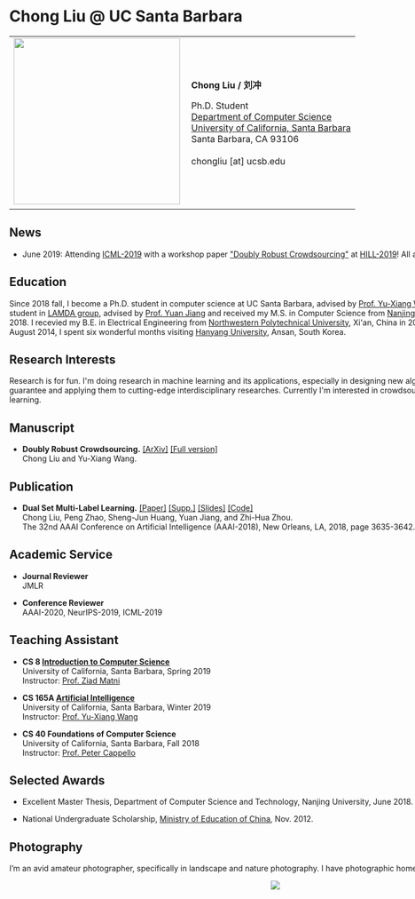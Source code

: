 


<head>
<meta name="generator" />
<meta http-equiv="Content-Type" content="text/html;charset=utf-8" />
<link rel="stylesheet" type="text/css" />
<title>Chong Liu @ UC Santa Barbara</title>
</head>
<style>
.one{ width:960px; margin:0 auto;}
</style>
<body>
<div class="one">
<div id="toptitle">
<h1>Chong Liu @ UC Santa Barbara</h1>
</div>
<table class="imgtable"><tr><td>
<img src="cliu_icon.jpg" width="300" />&nbsp;</td>
<td align="left"><p><b>Chong Liu / 刘冲</b><br /></p>
<p>Ph.D. Student<br />
<a href="https://cs.ucsb.edu/">Department of Computer Science</a><br />
<a href="https://www.ucsb.edu/">University of California, Santa Barbara</a><br />
Santa Barbara, CA 93106<br />
<br />
chongliu [at] ucsb.edu</p>
</td></tr></table>
<h2>News</h2>
<ul><li>June 2019: Attending <a href="https://icml.cc/Conferences/2019">ICML-2019</a> with a workshop paper <a href="https://arxiv.org/abs/1906.08591">"Doubly Robust Crowdsourcing"</a> at <a href="https://sites.google.com/view/hill2019/home">HILL-2019</a>! All are welcome!</a></li></ul>
<h2>Education</h2>
<p>Since 2018 fall, I become a Ph.D. student in computer science at UC Santa Barbara, advised by <a href="https://sites.cs.ucsb.edu/~yuxiangw/">Prof. Yu-Xiang Wang</a>. Before this, I was a master student in <a href="http://lamda.nju.edu.cn/">LAMDA group</a>, advised by <a href="http://lamda.nju.edu.cn/jiangy/">Prof. Yuan Jiang</a> and received my M.S. in Computer Science from <a href="https://www.nju.edu.cn/">Nanjing University</a>, Nanjing, China in 2018. I recevied my B.E. in Electrical Engineering from <a href="http://www.nwpu.edu.cn/">Northwestern Polytechnical University</a>, Xi'an, China in 2015. In addition, starting from August 2014, I spent six wonderful months visiting <a href="http://www.hanyang.ac.kr/web/eng/">Hanyang University</a>, Ansan, South Korea.
<h2>Research Interests</h2>
<p>Research is for fun. I'm doing research in machine learning and its applications, especially in designing new algorithms with theoretical guarantee and applying them to cutting-edge interdisciplinary researches. Currently I'm interested in crowdsourcing, online learning, and active learning.
<h2>Manuscript</h2>
<ul><li><b>Doubly Robust Crowdsourcing.</b> <a href="https://arxiv.org/abs/1906.08591">[ArXiv]</a> <a href="DRC_full_version.pdf">[Full version]</a><br />
Chong Liu and Yu-Xiang Wang.</li></ul>
<h2>Publication</h2>
<ul><li><b>Dual Set Multi-Label Learning.</b> <a href="DSML.pdf">[Paper]</a>  <a href="DSML_supp.pdf">[Supp.]</a> <a href="DSML_slides.pdf">[Slides]</a> <a href="DSML_code.rar">[Code]</a><br />
Chong Liu, Peng Zhao, Sheng-Jun Huang, Yuan Jiang, and Zhi-Hua Zhou.<br />
The 32nd AAAI Conference on Artificial Intelligence (AAAI-2018), New Orleans, LA, 2018, page 3635-3642.</li></ul>
<h2>Academic Service</h2>
<ul><li><b>Journal Reviewer</b><br />JMLR</li></ul>
<ul><li><b>Conference Reviewer</b><br />AAAI-2020, NeurIPS-2019, ICML-2019</li></ul>
<h2>Teaching Assistant</h2>
<ul><li><b>CS 8 <a href="https://ucsb-cs8.github.io/">Introduction to Computer Science</a></b><br /> University of California, Santa Barbara, Spring 2019<br /> Instructor: <a href="https://sites.google.com/site/ziadmatni/">Prof. Ziad Matni</a></li></ul>
<ul><li><b>CS 165A <a href="https://www.cs.ucsb.edu/~yuxiangw/classes/CS165A-2019winter/">Artificial Intelligence</a></b><br /> University of California, Santa Barbara, Winter 2019<br /> Instructor: <a href="https://www.cs.ucsb.edu/~yuxiangw/">Prof. Yu-Xiang Wang</a></li></ul>
<ul><li><b>CS 40 Foundations of Computer Science</b><br /> University of California, Santa Barbara, Fall 2018<br /> Instructor: <a href="https://www.cs.ucsb.edu/~cappello/">Prof. Peter Cappello</a></li></ul>
<h2>Selected Awards</h2>
<ul><li>Excellent Master Thesis, Department of Computer Science and Technology, Nanjing University, June 2018.</li></ul>
<ul><li>National Undergraduate Scholarship, <a href="http://en.moe.gov.cn/">Ministry of Education of China</a>, Nov. 2012.</li></ul>
<h2>Photography</h2>
<p>I’m an avid amateur photographer, specifically in landscape and nature photography. I have photographic homepage on <a href="https://500px.com/danielcliu/">500px.com</a>.</p>
<div align="center"> <a href="https://clustrmaps.com/site/1a9cl" title="Visit tracker"><img src="//www.clustrmaps.com/map_v2.png?d=dpBPNFvDrCPnKcZASyg0EUaLFWMy6SM80GKRlhEpsow&cl=ffffff"></a></div>
<div id="footer">
<div id="footer-text">
</div>
</div>
</div>
</body>
</html>




